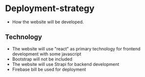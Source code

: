 # Deployment-strategy
- How the website will be developed.
## Technology
- The website will use "react" as primary technology for frontend development with some javascript
- Bootstrap will not be included
- The website will use Strapi for backend development
- Firebase bill be used for deployment
